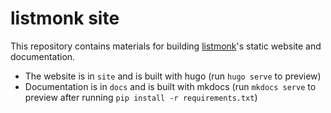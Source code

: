 # listmonk site

This repository contains materials for building [listmonk](https://github.com/knadh/listmonk)'s static website and documentation.

- The website is in `site` and is built with hugo (run `hugo serve` to preview)
- Documentation is in `docs` and is built with mkdocs (run `mkdocs serve` to preview after running `pip install -r requirements.txt`)
